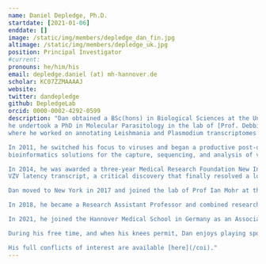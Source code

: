 ```yaml
---
name: Daniel Depledge, Ph.D.
startdate: [2021-01-06]
enddate: []
image: /static/img/members/depledge_dan_fin.jpg
altimage: /static/img/members/depledge_uk.jpg
position: Principal Investigator
#current:
pronouns: he/him/his
email: depledge.daniel (at) mh-hannover.de
scholar: KC07ZZMAAAAJ
website: 
twitter: dandepledge
github: DepledgeLab
orcid: 0000-0002-4292-0599
description: "Dan obtained a BSc(hons) in Biological Sciences at the University of Exeter in the UK before subsequently obtaining an MSc in Bioinformatics at the same institution. Following a year of travelling and internships in labs in Bermuda and Montana
he undertook a PhD in Molecular Parasitology in the lab of [Prof. Debbie Smith](https://www.york.ac.uk/biology/research/molecular-microbiology/smith/) at the University of York, UK. He next joined the parasite genomics group at the Wellcome Trust Sanger Institute
where he worked on annotating Leishmania and Plasmodium transcriptomes.

In 2011, he switched his focus to viruses and began a productive post-doctoral position in the lab of [Prof. Judy Breuer](https://www.ucl.ac.uk/infection-immunity/professor-judith-breuer) where he specialized in combining novel sequencing methodologies with bespoke 
bioinformatics solutions for the capture, sequencing, and analysis of viral genomes and transcriptomes from clinical samples.

In 2014, he was awarded a three-year Medical Research Foundation New Investigator Award which allowed him to pursue his own research interests. In collaboration with Werner Ouwendijk (Erasmus MC) and Tomohiko Sadaoko (Kobe University), they discovered the 
VZV latency transcript, a critical discovery that finally resolved a long standing mystery.

Dan moved to New York in 2017 and joined the lab of Prof Ian Mohr at the NYU School of Medicine. Here, he collaborated with Ian Mohr and Angus Wilson to pioneer the use of nanopore direct RNA-Sequencing to profile viral transcriptomes and detect RNA modifications. This led to numerous productive collaborations and successful projects.

In 2018, he became a Research Assistant Professor and combined research with teaching sequencing bioinformatics on the NYU Biomedical Data Science program. 

In 2021, he joined the Hannover Medical School in Germany as an Associate W2 Professor of Systems Virology, funded via the German Centre for Infection Research. Here, he has established a diverse research program that works at the interface of molecular virology and computational biology.

During his free time, and when his knees permit, Dan enjoys playing sports and has long standing interests in music, film, and writing.

His full conflicts of interest are available [here](/coi)."
---
```




